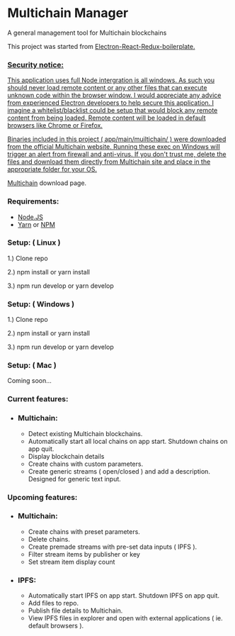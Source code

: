 <h1>Multichain Manager</h1>

A general management tool for Multichain blockchains
    
This project was started from <a href="https://github.com/jschr/electron-react-redux-boilerplate" target="blank">Electron-React-Redux-boilerplate.
    
<h3>   
    Security notice:
</h3>

This application uses full Node intergration is all windows. As such you should never load remote content or any other files that can execute unknown code within the browser window. I would appreciate any advice from experienced Electron developers to help secure this application. I imagine a whitelist/blacklist could be setup that would block any remote content from being loaded. Remote content will be loaded in default browsers like Chrome or Firefox.

Binaries included in this project ( app/main/muiltichain/ ) were downloaded from the official Multichain website. Running these exec on Windows will trigger an alert from firewall and anti-virus. If you don't trust me, delete the files and download them directly from Multichain site and place in the appropriate folder for your OS.

<a href="https://www.multichain.com/download-community/" target="blank">Multichain</a> download page.

<h3>
    Requirements:
</h3>
<ul> 
    <li>
        <a href="https://nodejs.org/en/" target="blank">Node.JS</a>
    </li>
    <li>
       <a href="https://yarnpkg.com/lang/en/" target="blank">Yarn</a> or <a href="https://www.npmjs.com/" target="blank">NPM</a>
    </li>
</ul>

<h3>Setup: ( Linux ) </h3>

1.)  Clone repo

2.)  npm install or yarn install

3.)  npm run develop or yarn develop


<h3>Setup: ( Windows ) </h3>

1.)  Clone repo

2.)  npm install or yarn install

3.)  npm run develop or yarn develop


<h3>Setup: ( Mac ) </h3>

Coming soon...

<h3>
    Current features:
</h3>

<ul>
    <li>
        <h3>
            Multichain:
        </h3>
        <ul>
            <li>Detect existing Multichain blockchains.</li>
            <li>Automatically start all local chains on app start. Shutdown chains on app quit.</li>
            <li>Display blockchain details</li>
            <li>Create chains with custom parameters.</li>
            <li>Create generic streams ( open/closed ) and add a description. Designed for generic text input.</li>
        </ul>
    </li>
</ul>

<h3>
    Upcoming features:
</h3>

<ul>
    <li>
        <h3>
            Multichain:
        </h3>
        <ul>
            <li>Create chains with preset parameters.</li>           
            <li>Delete chains.</li>           
            <li>Create premade streams with pre-set data inputs ( IPFS ).</li>
            <li>Filter stream items by publisher or key</li>
            <li>Set stream item display count</li>
        </ul>
    </li>
    <li>
        <h3>
            IPFS:
        </h3>
        <ul>
            <li>Automatically start IPFS on app start. Shutdown IPFS on app quit.</li>
            <li>Add files to repo.</li>
            <li>Publish file details to Multichain.</li>
            <li>View IPFS files in explorer and open with external applications ( ie. default browsers ).</li>
        </ul>
    </li>
</ul>
